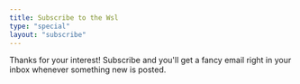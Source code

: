 ```yaml
---
title: Subscribe to the Wsl
type: "special"
layout: "subscribe"
---
```


Thanks for your interest! Subscribe and you'll get a fancy email right in your
inbox whenever something new is posted.

